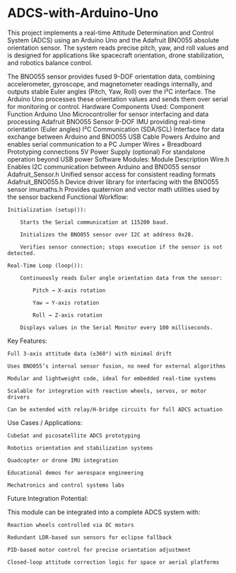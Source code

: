 # ADCS-with-Arduino-Uno
This project implements a real-time Attitude Determination and Control System (ADCS) using an Arduino Uno and the Adafruit BNO055 absolute orientation sensor. The system reads precise pitch, yaw, and roll values and is designed for applications like spacecraft orientation, drone stabilization, and robotics balance control.

The BNO055 sensor provides fused 9-DOF orientation data, combining accelerometer, gyroscope, and magnetometer readings internally, and outputs stable Euler angles (Pitch, Yaw, Roll) over the I²C interface. The Arduino Uno processes these orientation values and sends them over serial for monitoring or control.
Hardware Components Used:
Component	Function
Arduino Uno	Microcontroller for sensor interfacing and data processing
Adafruit BNO055 Sensor	9-DOF IMU providing real-time orientation (Euler angles)
I²C Communication (SDA/SCL)	Interface for data exchange between Arduino and BNO055
USB Cable	Powers Arduino and enables serial communication to a PC
Jumper Wires + Breadboard	Prototyping connections
5V Power Supply (optional)	For standalone operation beyond USB power
Software Modules:
Module	Description
Wire.h	Enables I2C communication between Arduino and BNO055 sensor
Adafruit_Sensor.h	Unified sensor access for consistent reading formats
Adafruit_BNO055.h	Device driver library for interfacing with the BNO055 sensor
imumaths.h	Provides quaternion and vector math utilities used by the sensor backend
Functional Workflow:

    Initialization (setup()):

        Starts the Serial communication at 115200 baud.

        Initializes the BNO055 sensor over I2C at address 0x28.

        Verifies sensor connection; stops execution if the sensor is not detected.

    Real-Time Loop (loop()):

        Continuously reads Euler angle orientation data from the sensor:

            Pitch → X-axis rotation

            Yaw → Y-axis rotation

            Roll → Z-axis rotation

        Displays values in the Serial Monitor every 100 milliseconds.

Key Features:

    Full 3-axis attitude data (±360°) with minimal drift

    Uses BNO055’s internal sensor fusion, no need for external algorithms

    Modular and lightweight code, ideal for embedded real-time systems

    Scalable for integration with reaction wheels, servos, or motor drivers

    Can be extended with relay/H-bridge circuits for full ADCS actuation

Use Cases / Applications:

    CubeSat and picosatellite ADCS prototyping

    Robotics orientation and stabilization systems

    Quadcopter or drone IMU integration

    Educational demos for aerospace engineering

    Mechatronics and control systems labs

Future Integration Potential:

This module can be integrated into a complete ADCS system with:

    Reaction wheels controlled via DC motors

    Redundant LDR-based sun sensors for eclipse fallback

    PID-based motor control for precise orientation adjustment

    Closed-loop attitude correction logic for space or aerial platforms
